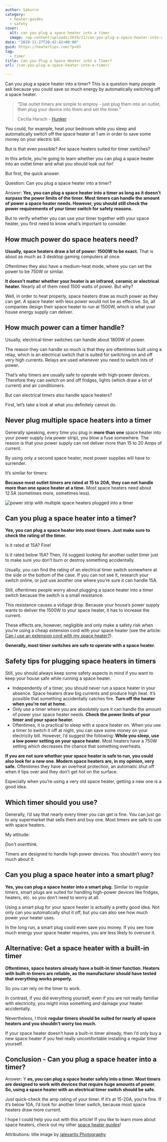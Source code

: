 ```yaml
---
author: Sakurro
category:
  - heater-guides
  - safety
cover:
  alt: can you plug a space heater into a timer
  image: /wp-content/uploads/2019/11/can-you-plug-a-space-heater-into-a-timer.jpg
date: "2019-11-27T20:42:41+00:00"
guid: https://heatertips.com/?p=93
tag:
  - timer
title: Can you Plug a Space Heater into a Timer?
url: /can-you-plug-a-space-heater-into-a-timer/

---
```

Can you plug a space heater into a timer? This is a question many people ask because you could save so much energy by automatically switching off a space heater.

> “Dial outlet timers are simple to employ - just plug them into an outlet, then plug your device into them and set the timer.”
>
> Cecilia Harsch - [Hunker](https://www.hunker.com/13425604/how-to-set-the-timer-on-intermatic-malibu-landscape-lighting)

You could, for example, heat your bedroom while you sleep and automatically switch off the space heater at 1 am in order to save some money on your electric bill.

But is that even possible? Are space heaters suited for timer switches?

In this article, you’re going to learn whether you can plug a space heater into an outlet timer and what you should look out for!

But first, the quick answer.

Question: Can you plug a space heater into a timer?

Answer: **Yes, you can plug a space heater into a timer as long as it doesn’t surpass the power limits of the timer. Most timers can handle the amount of power a space heater needs. However, you should still check the power requirements of your timer switch for safety reasons.**

But to verify whether you can use your timer together with your space heater, you first need to know what’s important to consider.

## How much power do space heaters need?

**Usually, space heaters draw a lot of power: 1500W to be exact.** That is about as much as 3 desktop gaming computers at once.

Oftentimes they also have a medium-heat mode, where you can set the power to be 750W or similar.

**It doesn’t matter whether your heater is an infrared, ceramic or electrical heater.** Nearly all of them need 1500 watts of power. But why?

Well, in order to heat properly, space heaters draw as much power as they can get. A space heater with less power would not be as effective. So, all companies design their space heater to run at 1500W, which is what your house energy supply can deliver.

## How much power can a timer handle?

Usually, electrical timer switches can handle about 1800W of power.

The reason they can handle so much is that they are oftentimes built using a relay, which is an electrical switch that is suited for switching on and off very high currents. Relays are used whenever you need to switch lots of power.

That’s why timers are usually safe to operate with high-power devices. Therefore they can switch on and off fridges, lights (which draw a lot of current) and air conditioners.

But can electrical timers also handle space heaters?

First, let’s take a look at what you definitely cannot do.

## Never plug multiple space heaters into a timer

Generally speaking, every time you plug in **more than one** space heater into your power supply (via power strip), you blow a fuse somewhere. The reason is that your power supply can not deliver more than 15 to 20 Amps of current.

By using only a second space heater, most power supplies will have to surrender.

It’s similar for timers:

**Because most outlet timers are rated at 15 to 20A, they can not handle more than one space heater at a time.** Most space heaters need about 12.5A (sometimes more, sometimes less).

![power strip with multiple space heaters plugged into a timer](/wp-content/uploads/2019/11/power-strip-with-multiple-space-heaters-in-a-timer.jpg)

## Can you plug a space heater into a timer?

**Yes, you can plug a space heater into most timers. Just make sure to check the rating of the timer.**

Is it rated at 15A? Fine!

Is it rated below 15A? Then, I’d suggest looking for another outlet timer just to make sure you don’t burn or destroy something accidentally.

Usually, you can find the rating of an electrical timer switch somewhere at the side or the bottom of the case. If you can not see it, research your switch online, or just use another one where you’re sure it can handle 15A.

Still, oftentimes people worry about plugging a space heater into a timer switch because the switch is a small resistance.

This resistance causes a voltage drop. Because your house’s power supply wants to deliver the 1500W to your space heater, it has to increase the current.

These effects are, however, negligible and only make a safety risk when you’re using a cheap extension cord with your space heater (see the article: [Can I use an extension cord with my space heater?](/can-i-use-an-extension-cord-with-a-space-heater/)).

**Generally, most timer switches are safe to operate with a space heater.**

## Safety tips for plugging space heaters in timers

Still, you should always keep some safety aspects in mind if you want to keep your house safe while running a space heater.

- Independently of a timer, you should never run a space heater in your absence. Space heaters draw big currents and produce high heat. It’s possible that something accidentally catches fire. **Turn off the heater when you’re not at home.**
- Only use a timer where you are absolutely sure it can handle the amount of power your space heater needs. **Check the power limits of your timer and your space heater.**
- Oftentimes, it is practical to sleep with a space heater on. When you use a timer to switch it off at night, you can save some money on your electricity bill. However, I’d suggest the following: **While you sleep, use a low power setting on your space heater.** Most heaters have a 750W setting which decreases the chance that something overheats.

**If you are not sure whether your space heater is safe to run, you could also look for a new one. Modern space heaters are, in my opinion, very safe.** Oftentimes they have an overheat protection, an automatic shut off when it tips over and they don’t get hot on the surface.

Especially when you’re using a very old space heater, getting a new one is a good idea.

## Which timer should you use?

Generally, I’d say that nearly every timer you can get is fine. You can just go to any supermarket that sells them and buy one. Most timers are safe to use with space heaters.

My attitude:

_Don’t overthink._

Timers are designed to handle high power devices. You shouldn’t worry too much about it.

## Can you plug a space heater into a smart plug?

**Yes, you can plug a space heater into a smart plug.** Similar to regular timers, smart plugs are suited for handling high-power devices like fridges, heaters, etc. so you don’t need to worry at all.

Using a smart plug for your space heater is actually a pretty good idea. Not only can you automatically shut it off, but you can also see how much power your heater uses.

In the long run, a smart plug could even save you money. If you see how much energy your space heater requires, you are less likely to overuse it.

## Alternative: Get a space heater with a built-in timer

**Oftentimes, space heaters already have a built-in timer function. Heaters with built-in timers are reliable, as the manufacturer should have tested that everything works properly.**

So you can rely on the timer to work.

In contrast, if you did everything yourself, even if you are not really familiar with electricity, you might miss something and damage your heater accidentally.

Nevertheless, I think **regular timers should be suited for nearly all space heaters and you shouldn’t worry too much.**

If your space heater doesn’t have a built-in timer already, then I’d only buy a new space heater if you feel really uncomfortable installing a regular timer yourself.

## Conclusion - Can you plug a space heater into a timer?

Answer: Y **es, you can plug a space heater safely into a timer. Most timers are designed to work with devices that require huge amounts of power. So, using a space heater with an electrical timer switch should be safe.**

Just quick-check the amp rating of your timer. If it’s at 15-20A, you’re fine. If it’s below 10A, I’d look for another timer switch, because most space heaters draw more current.

I hope I could help you out with this article! If you like to learn more about space heaters, check out my other [space heater guides](https://heatertips.com)!

Attributions: title image by [jalexartis Photography](https://flickr.com/photos/fayncbikerjaa/17052341396/)
